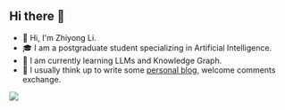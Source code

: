## Hi there 👋
- 👋 Hi, I'm Zhiyong Li.
- 🎓 I am a postgraduate student specializing in Artificial Intelligence.
- 🌱 I am currently learning LLMs and Knowledge Graph.
- 💬 I usually think up to write some [personal blog](https://lizyshare.github.io/), welcome comments exchange.

<img align="left" src="https://github-readme-stats.vercel.app/api?username=lizyshare&show_icons=true">

<!--
**lizyshare/lizyshare** is a ✨ _special_ ✨ repository because its `README.md` (this file) appears on your GitHub profile.

Here are some ideas to get you started:

- 🔭 I’m currently working on ...
- 🌱 I’m currently learning ...
- 👯 I’m looking to collaborate on ...
- 🤔 I’m looking for help with ...
- 💬 Ask me about ...
- 📫 How to reach me: ...
- 😄 Pronouns: ...
- ⚡ Fun fact: ...
-->
